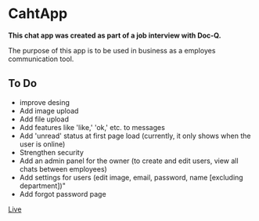 # CahtApp

**This chat app was created as part of a job interview with Doc-Q.**

The purpose of this app is to be used in business as a employes communication tool.

## To Do

- improve desing
- Add image upload
- Add file upload
- Add features like 'like,' 'ok,' etc. to messages
- Add 'unread' status at first page load (currently, it only shows when the user is online)
- Strengthen security
- Add an admin panel for the owner (to create and edit users, view all chats between employees)
- Add settings for users (edit image, email, password, name [excluding department])"
- Add forgot password page

[Live](https://chatapp.mustafakenlic.dev)

